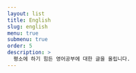 ```yaml
---
layout: list
title: English
slug: english
menu: true
submenu: true
order: 5
description: >
  평소에 하기 힘든 영어공부에 대한 글을 올립니다.
---
```

